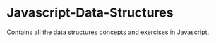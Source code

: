 # Javascript-Data-Structures
Contains all the data structures concepts and exercises in Javascript.

